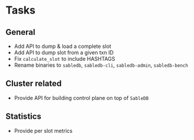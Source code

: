 # Tasks

## General

- Add API to dump & load a complete slot
- Add API to dump slot from a given txn ID
- Fix `calculate_slot` to include HASHTAGS
- Rename binaries to `sabledb`, `sabledb-cli`, `sabledb-admin`, `sabledb-bench`

## Cluster related

- Provide API for building control plane on top of `SableDB`

## Statistics

- Provide per slot metrics

